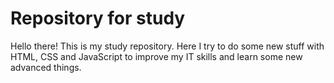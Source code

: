 # Repository for study

Hello there! This is my study repository. Here I try to do some new stuff with HTML, CSS and JavaScript to improve my IT skills and learn some new advanced things.